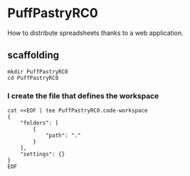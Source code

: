# PuffPastryRC0

How to distribute spreadsheets thanks to a web application.

## scaffolding

```shell
mkdir PuffPastryRC0
cd PuffPastryRC0
```

### I create the file that defines the workspace

```shell
cat <<EOF | tee PuffPastryRC0.code-workspace
{
	"folders": [
		{
			"path": "."
		}
	],
	"settings": {}
}
EOF
```
